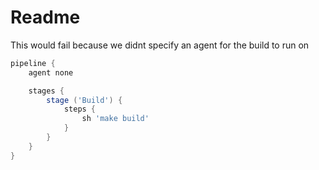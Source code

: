 # Readme


This would fail because we didnt specify an agent for the build to run on
```groovy
pipeline {
	agent none

	stages {
		stage ('Build') {
			steps {
				sh 'make build'
			}
		}
	}
}
```

